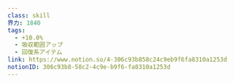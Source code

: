 ```yaml
---
class: skill
界力: 1840
tags:
  - +10.0%
  - 吸収範囲アップ
  - 回復系アイテム
link: https://www.notion.so/4-306c93b858c24c9eb9f6fa8310a1253d
notionID: 306c93b8-58c2-4c9e-b9f6-fa8310a1253d
---
```

